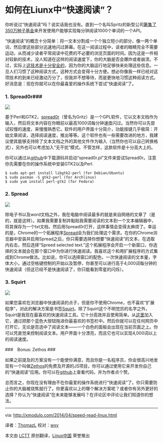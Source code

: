如何在Liunx中“快速阅读”？
===============================
你听说过“快速阅读”吗？说实话我也没有。直到一个名叫Spritz的新型公司[筹集了350万种子基金][1]来开发使用户能够实现每分钟阅读1000个单词的一个API。

“快速阅读”的概念十分简单：将一文本分割成一个个独立短小的部分，像一两个单词，然后使这些部分迅速地闪过屏幕。在这一阅读过程中，读者的眼睛完全不需要运动，从而减少读者平常阅读中花费的不必要的浏览页面的时间。因为这是一件相对较新的技术，没人知道在这样的阅读速度下，你的大脑是否会爆炸或者崩溃。不过，实际上[这技术是十分安全的][2]，因为你的大脑运行地足够快来处理这些信息。一旦人们习惯了这种阅读方式，这种方式会变得十分方便。想必你像我一样已经对这项技术的到来已经激动万分了，但我并不想等待，而是更快地习惯这种阅读方式。好消息是：现在你就可以在你最喜爱的操作系统下尝试“快速阅读”了。

### 1. Spread0r###

![](https://farm8.staticflickr.com/7145/13750477263_6618438d38_z.jpg)

基于Perl和GTK2，[spread0r][3]（曾名为Gritz）是一个GPL软件，它以文本文档作为输入，然后将文本内容在你眼前以最高1000词每分钟速度闪过。当然你可以先尝试较慢的速度，来慢慢熟悉它。软件的用户界面十分简介，功能按键几乎极简：开始文章阅读，选择阅读速度，推出等等。这个软件也有一些需要改进的地方，我建议使其能够支持除了文本文档之外的其他文件作为输入（当然你也可以自己转换格式），另外也可以考虑加入“无干扰”模式。不管怎样，这款软件是十分高大上的。

你可以通过从[github][4]中下载源码并启动“spread0r.pl”文件来尝试Spread0r。注意你先需要在你的操作系统中安装GTK2以及Perl.

    $ sudo apt-get install libgtk2-perl (for Debian/Ubuntu)
    $ sudo pacman -S gtk2-perl (for Archlinux)
    $ sudo yum install perl-gtk2 (for Fedora) 

### 2. Spread ###

![](https://farm8.staticflickr.com/7330/13750836154_34774f1a69_z.jpg)

除电子书以及word文档之外，我在电脑中阅读最多的就是来自网络的文章了（是的，就是这样）。如果我需要复制并黏贴我需要阅读的文本到一个文本编辑器中，将其保存为一个txt文档，然后用Spread0r打开，这样事情会变得太麻烦了。幸运的是，Chrome的一个拓展程序[Spread][5]会为我们处理这个需求。在你的Chrome浏览器中安装并启用Spread之后，你只需要选择你想要“快速阅读”的文本，在选取内右击，然后选择“Spreed selected text.”这个拓展程序会开启一个新窗口，你选择的文本就会在那个窗口中为你进行快速阅读。我喜欢这个和用扩展程序的方式集成到Chrome做法。比如说，你可以选择窗口的配色，一次快速阅读的文本量，字体大小，通过空格键控制的开始以及暂停，你甚至可以进行高于4,000词每分钟的快速阅读（但这已经不是快速阅读了，你只能看到零星的闪烁）。

### 3. Squirt ###

![](https://farm4.staticflickr.com/3673/13750455205_70c44f91c0_z.jpg)

如果您喜欢在浏览器中快速阅读的点子，但是你不使用Chrome，也不喜欢“扩展程序”，对此的解决方案是书签[Squirt][6]。除了Squirt这个不明觉厉的名字之外，Squirt是我现在最喜欢的快速阅读工具。它十分高效并且使用简单。从[这里][7]加入它，通过把那个蓝色大按钮拖进你最喜欢的书签栏中。然后你就可以在任何网页中打开它，无论是否选中了阅读文本——一个白色的面板会出现在当前页面之上。你可以凭直觉来控制阅读文本。用户界面十分漂亮，而且它也可以实现4,000词以上的阅读速度。

###　Bonus: Zethos ###

如果之前提及的方案没有一个能使你满意，而且你是一名程序员，你会很高兴地发现有一个叫做[Zethos][8]的免费及开源的JS项目，你可以通过使用它来开发你自己的“快速阅读”应用。你可以在[github][9]上查看代码，并为作者点个赞。

总而言之，你现在没有理由不在你最爱的操作系统进行“快速阅读”了。你只需要防止你的大脑被烧焦就行了。你更喜欢以上的哪个解决方案呢？或者你有另外更好的选择？你认为“快速阅读”在未来能够发展吗？在评论区中评论让我们知道你的想法。

--------------------------------------------------------------------------------

via: http://xmodulo.com/2014/04/speed-read-linux.html

译者：[ThomazL](https://github.com/ThomazL) 校对：[wxy](https://github.com/wxy)

本文由 [LCTT](https://github.com/LCTT/TranslateProject) 原创翻译，[Linux中国](http://linux.cn/) 荣誉推出

[1]:http://techcrunch.com/2014/03/10/spritz-seed/
[2]:http://www.spritzinc.com/faq/
[3]:https://github.com/xypiie/spread0r
[4]:https://github.com/xypiie/spread0r
[5]:https://chrome.google.com/webstore/detail/spreed-speed-read-the-web/ipikiaejjblmdopojhpejjmbedhlibno
[6]:http://www.squirt.io/
[7]:http://www.squirt.io/install.html
[8]:http://zethos.zolmeister.com/
[9]:https://github.com/Zolmeister/Zethos

